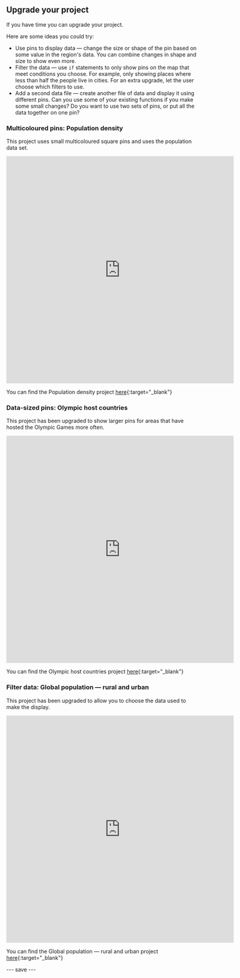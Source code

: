 ## Upgrade your project

If you have time you can upgrade your project. 

Here are some ideas you could try:
- Use pins to display data — change the size or shape of the pin based on some value in the region's data. You can combine changes in shape and size to show even more.
- Filter the data — use `if` statements to only show pins on the map that meet conditions you choose. For example, only showing places where less than half the people live in cities. For an extra upgrade, let the user choose which filters to use.
- Add a second data file — create another file of data and display it using different pins. Can you use some of your existing functions if you make some small changes? Do you want to use two sets of pins, or put all the data together on one pin?

### Multicoloured pins: Population density 

This project uses small multicoloured square pins and uses the population data set.

<iframe src="https://editor.raspberrypi.org/en/embed/viewer/mapping-data-population" width="600" height="600" frameborder="0" marginwidth="0" marginheight="0" allowfullscreen>
</iframe>

You can find the Population density project [here](https://editor.raspberrypi.org/en/projects/mapping-data-population){:target="_blank"}

### Data-sized pins: Olympic host countries

This project has been upgraded to show larger pins for areas that have hosted the Olympic Games more often.

<iframe src="https://editor.raspberrypi.org/en/embed/viewer/mapping-data-olympics" width="600" height="600" frameborder="0" marginwidth="0" marginheight="0" allowfullscreen>
</iframe>

You can find the Olympic host countries project [here](https://editor.raspberrypi.org/en/projects/mapping-data-olympics
){:target="_blank"}


### Filter data: Global population — rural and urban

This project has been upgraded to allow you to choose the data used to make the display.

<iframe src="https://editor.raspberrypi.org/en/embed/viewer/urban-rural-population" width="600" height="600" frameborder="0" marginwidth="0" marginheight="0" allowfullscreen>
</iframe>

You can find the Global population — rural and urban project [here](https://editor.raspberrypi.org/en/projects/urban-rural-population){:target="_blank"}

--- save ---
